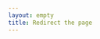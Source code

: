 ```yaml
---
layout: empty
title: Redirect the page
---
```


<script type="text/javascript">
	window.location = "{{ site.url_base }}/";
</script>
